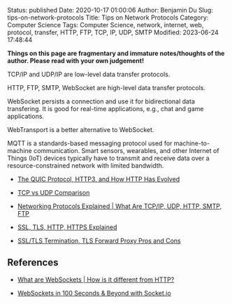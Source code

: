 Status: published
Date: 2020-10-17 01:00:06
Author: Benjamin Du
Slug: tips-on-network-protocols
Title: Tips on Network Protocols
Category: Computer Science
Tags: Computer Science, network, internet, web, protocol, transfer, HTTP, FTP, TCP, IP, UDP, SMTP
Modified: 2023-06-24 17:48:44

**Things on this page are fragmentary and immature notes/thoughts of the author. Please read with your own judgement!**


TCP/IP and UDP/IP are low-level data transfer protocols. 

HTTP, FTP, SMTP, WebSocket are high-level data transfer protocols.


WebSocket persists a connection and use it for bidirectional data transfering.
It is good for real-time applications, e.g., chat and game applications.

WebTransport is a better alternative to WebSocket.

MQTT is a standards-based messaging protocol used for machine-to-machine communication. Smart sensors, wearables, and other Internet of Things (IoT) devices typically have to transmit and receive data over a resource-constrained network with limited bandwidth.

- [The QUIC Protocol, HTTP3, and How HTTP Has Evolved](https://www.youtube.com/watch?v=VONSx_ftkz8)

- [TCP vs UDP Comparison](https://www.youtube.com/watch?v=uwoD5YsGACg)

- [Networking Protocols Explained | What Are TCP/IP, UDP, HTTP, SMTP, FTP](https://www.youtube.com/watch?v=g_kNTa9y6Is)

- [SSL, TLS, HTTP, HTTPS Explained](https://www.youtube.com/watch?v=hExRDVZHhig)

- [SSL/TLS Termination, TLS Forward Proxy Pros and Cons](https://www.youtube.com/watch?v=H0bkLsUe3no)

## References

- [What are WebSockets | How is it different from HTTP?](https://www.youtube.com/watch?v=i5OVcTdt_OU)

- [WebSockets in 100 Seconds & Beyond with Socket.io](https://www.youtube.com/watch?v=1BfCnjr_Vjg)
